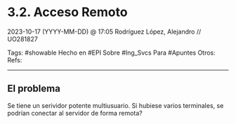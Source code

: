 # 3.2. Acceso Remoto
2023-10-17 (YYYY-MM-DD) @ 17:05
Rodríguez López, Alejandro // UO281827

Tags:
	#showable
	Hecho en #EPI
	Sobre #Ing_Svcs 
	Para #Apuntes 
	Otros:
	Refs:
 
<hr>

## El problema

Se tiene un serividor potente multiusuario.
Si hubiese varios terminales, se podrían conectar al servidor de forma remota?
